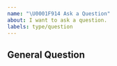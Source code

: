 ```yaml
---
name: "\U0001F914 Ask a Question"
about: I want to ask a question.
labels: type/question
---
```


## General Question

<!--

Before asking a question, make sure you have:

- Googled your question.
- Searched open and closed 
  - [GitHub issues](https://github.com/AntChainOpenLabs/Smart-Intermediate-Representation/issues)

- Read the documentation:
  - [Doc](https://github.com/AntChainOpenLabs/Smart-Intermediate-Representation/tree/main/doc)

-->